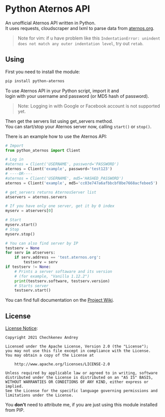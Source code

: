 # Python Aternos API
An unofficial Aternos API written in Python.  
It uses requests, cloudscraper and lxml to parse data from [aternos.org](https://aternos.org/).
> Note for vim: if u have problem like this `IndentationError: unindent does not match any outer indentation level`, try out `retab`.

## Using
First you need to install the module:
```bash
pip install python-aternos
```

To use Aternos API in your Python script, import it and  
login with your username and password (or MD5 hash of password).  
> Note: Logging in with Google or Facebook account is not supported yet.

Then get the servers list using get_servers method.  
You can start/stop your Aternos server now, calling `start()` or `stop()`.

There is an example how to use the Aternos API:
```python
# Import
from python_aternos import Client

# Log in
#aternos = Client('USERNAME', password='PASSWORD')
aternos = Client('example', password='test123')
# ----OR----
#aternos = Client('USERNAME', md5='HASHED_PASSWORD')
aternos = Client('example', md5='cc03e747a6afbbcbf8be7668acfebee5')

# get_servers returns AternosServer list
atservers = aternos.servers

# If you have only one server, get it by 0 index
myserv = atservers[0]

# Start
myserv.start()
# Stop
myserv.stop()

# You can also find server by IP
testserv = None
for serv in atservers:
    if serv.address == 'test.aternos.org':
        testserv = serv
if testserv != None:
    # Prints a server softaware and its version
    # (for example, "Vanilla 1.12.2")
    print(testserv.software, testserv.version)
    # Starts server
    testserv.start()
```
You can find full documentation on the [Project Wiki](https://github.com/DarkCat09/python-aternos/wiki).

## License
[License Notice](NOTICE):
```
Copyright 2021 Chechkenev Andrey

Licensed under the Apache License, Version 2.0 (the "License");
you may not use this file except in compliance with the License.
You may obtain a copy of the License at

    http://www.apache.org/licenses/LICENSE-2.0

Unless required by applicable law or agreed to in writing, software
distributed under the License is distributed on an "AS IS" BASIS,
WITHOUT WARRANTIES OR CONDITIONS OF ANY KIND, either express or implied.
See the License for the specific language governing permissions and
limitations under the License.
```
You **don't** need to attribute me, if you are just using this module installed from PIP.
